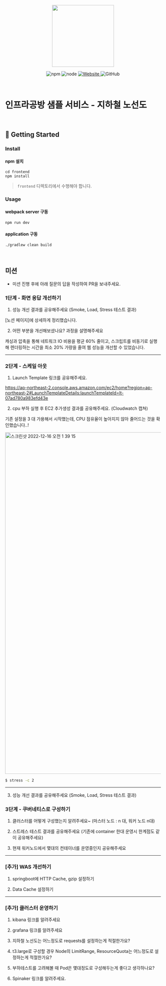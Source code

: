 <p align="center">
    <img width="200px;" src="https://raw.githubusercontent.com/woowacourse/atdd-subway-admin-frontend/master/images/main_logo.png"/>
</p>
<p align="center">
  <img alt="npm" src="https://img.shields.io/badge/npm-%3E%3D%205.5.0-blue">
  <img alt="node" src="https://img.shields.io/badge/node-%3E%3D%209.3.0-blue">
  <a href="https://edu.nextstep.camp/c/R89PYi5H" alt="nextstep atdd">
    <img alt="Website" src="https://img.shields.io/website?url=https%3A%2F%2Fedu.nextstep.camp%2Fc%2FR89PYi5H">
  </a>
  <img alt="GitHub" src="https://img.shields.io/github/license/next-step/atdd-subway-service">
</p>

<br>

# 인프라공방 샘플 서비스 - 지하철 노선도

<br>

## 🚀 Getting Started

### Install
#### npm 설치
```
cd frontend
npm install
```
> `frontend` 디렉토리에서 수행해야 합니다.

### Usage
#### webpack server 구동
```
npm run dev
```
#### application 구동
```
./gradlew clean build
```
<br>

## 미션

* 미션 진행 후에 아래 질문의 답을 작성하여 PR을 보내주세요.


### 1단계 - 화면 응답 개선하기
1. 성능 개선 결과를 공유해주세요 (Smoke, Load, Stress 테스트 결과)

[노션 페이지]에 상세하게 정리했습니다.

2. 어떤 부분을 개선해보셨나요? 과정을 설명해주세요

캐싱과 압축을 통해 네트워크 IO 비용을 평균 60% 줄이고, 스크립트를 비동기로 실행해 렌더링하는 시간을 최소 20% 가량을 줄여 웹 성능을 개선할 수 있었습니다.

---

### 2단계 - 스케일 아웃

1. Launch Template 링크를 공유해주세요.

https://ap-northeast-2.console.aws.amazon.com/ec2/home?region=ap-northeast-2#LaunchTemplateDetails:launchTemplateId=lt-07ad780a983efd43e

2. cpu 부하 실행 후 EC2 추가생성 결과를 공유해주세요. (Cloudwatch 캡쳐)

기존 설정을 3 대 가용해서 시작했는데, CPU 점유율이 높아지지 않아 줄어드는 것을 확인했습니다..!

<img width="1103" alt="스크린샷 2022-12-16 오전 1 39 15" src="https://user-images.githubusercontent.com/92219795/207917552-7d971f5c-d521-4342-a904-37fc5c9e5c8a.png">


```sh
$ stress -c 2
```

---


3. 성능 개선 결과를 공유해주세요 (Smoke, Load, Stress 테스트 결과)

### 3단계 - 쿠버네티스로 구성하기
1. 클러스터를 어떻게 구성했는지 알려주세요~ (마스터 노드 : n 대, 워커 노드 n대)

2. 스트레스 테스트 결과를 공유해주세요 (기존에 container 한대 운영시 한계점도 같이 공유해주세요)

3. 현재 워커노드에서 몇대의 컨테이너를 운영중인지 공유해주세요

---

### [추가] WAS 개선하기

1. springboot에 HTTP Cache, gzip 설정하기

2. Data Cache 설정하기

---

### [추가] 클러스터 운영하기
1. kibana 링크를 알려주세요

2. grafana 링크를 알려주세요

3. 지하철 노선도는 어느정도로 requests를 설정하는게 적절한가요?

4. t3.large로 구성할 경우 Node의 LimitRange, ResourceQuota는 어느정도로 설정하는게 적절한가요?

5. 부하테스트를 고려해볼 때 Pod은 몇대정도로 구성해두는게 좋다고 생각하나요?

6. Spinaker 링크를 알려주세요.
